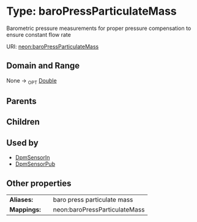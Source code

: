 
# Type: baroPressParticulateMass


Barometric pressure measurements for proper pressure compensation to ensure constant flow rate

URI: [neon:baroPressParticulateMass](https://data.neonscience.org/baroPressParticulateMass)


## Domain and Range

None ->  <sub>OPT</sub> [Double](types/Double.md)

## Parents


## Children


## Used by

 * [DpmSensorIn](DpmSensorIn.md)
 * [DpmSensorPub](DpmSensorPub.md)

## Other properties

|  |  |  |
| --- | --- | --- |
| **Aliases:** | | baro press particulate mass |
| **Mappings:** | | neon:baroPressParticulateMass |

